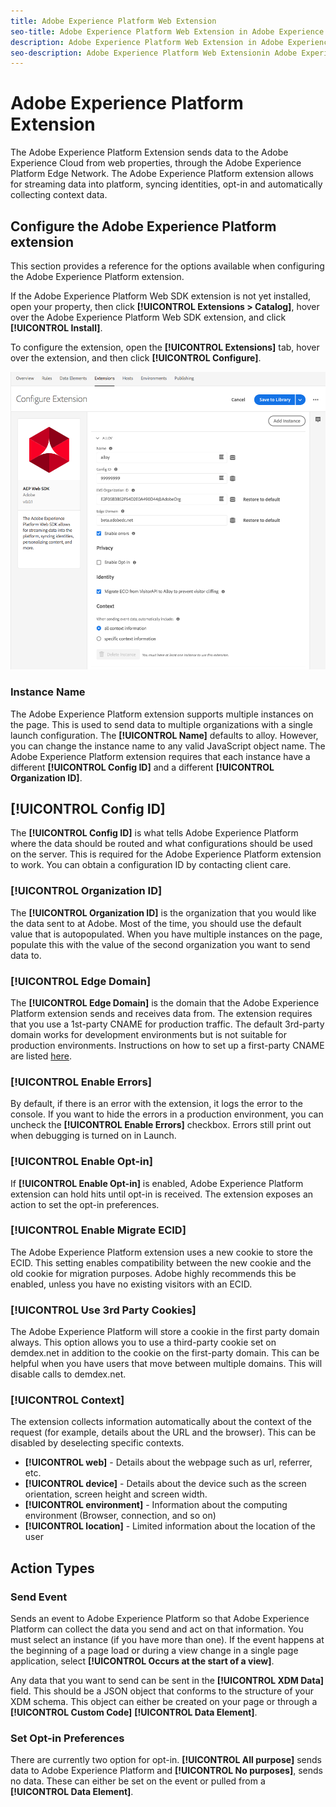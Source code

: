 ```yaml
---
title: Adobe Experience Platform Web Extension
seo-title: Adobe Experience Platform Web Extension in Adobe Experience Platform Launch
description: Adobe Experience Platform Web Extension in Adobe Experience Platform Launch
seo-description: Adobe Experience Platform Web Extensionin Adobe Experience Platform Launch
---
```


# Adobe Experience Platform Extension

The Adobe Experience Platform Extension sends data to the Adobe Experience Cloud from web properties, through the Adobe Experience Platform Edge Network. The Adobe Experience Platform extension allows for streaming data into platform, syncing identities, opt-in and automatically collecting context data. 

## Configure the Adobe Experience Platform extension

This section provides a reference for the options available when configuring the Adobe Experience Platform extension.

If the Adobe Experience Platform Web SDK extension is not yet installed, open your property, then click **[!UICONTROL Extensions > Catalog]**, hover over the Adobe Experience Platform Web SDK extension, and click **[!UICONTROL Install]**.

To configure the extension, open the **[!UICONTROL Extensions]** tab, hover over the extension, and then click **[!UICONTROL Configure]**.

![](/help/assets/ext-aep-config.png)

### Instance Name

The Adobe Experience Platform extension supports multiple instances on the page. This is used to send data to multiple organizations with a single launch configuration. The **[!UICONTROL Name]** defaults to alloy. However, you can change the instance name to any valid JavaScript object name. The Adobe Experience Platform extension requires that each instance have a different **[!UICONTROL Config ID]** and a different **[!UICONTROL Organization ID]**. 

## **[!UICONTROL Config ID]**

The **[!UICONTROL Config ID]** is what tells Adobe Experience Platform where the data should be routed and what configurations should be used on the server. This is required for the Adobe Experience Platform extension to work. You can obtain a configuration ID by contacting client care. 


### **[!UICONTROL Organization ID]**

The **[!UICONTROL Organization ID]** is the organization that you would like the data sent to at Adobe. Most of the time, you should use the default value that is autopopulated. When you have multiple instances on the page,  populate this with the value of the second organization you want to send data to. 

### **[!UICONTROL Edge Domain]**

The **[!UICONTROL Edge Domain]** is the domain that the Adobe Experience Platform extension sends and receives data from. The extension requires that you use a 1st-party CNAME for production traffic. The default 3rd-party domain works for development environments but is not suitable for production environments. Instructions on how to set up a first-party CNAME are listed [here](https://docs.adobe.com/content/help/en/core-services/interface/ec-cookies/cookies-first-party.html). 

### **[!UICONTROL Enable Errors]**

By default, if there is an error with the extension, it logs the error to the console. If you want to hide the errors in a production environment, you can uncheck the **[!UICONTROL Enable Errors]** checkbox. Errors still print out when debugging is turned on in Launch. 

### **[!UICONTROL Enable Opt-in]**

If **[!UICONTROL Enable Opt-in]** is enabled, Adobe Experience Platform extension can hold hits until opt-in is received. The extension exposes an action to set the opt-in preferences. 

### **[!UICONTROL Enable Migrate ECID]**

The Adobe Experience Platform extension uses a new cookie to store the ECID. This setting enables compatibility between the new cookie and the old cookie for migration purposes. Adobe highly recommends this be enabled, unless you have no existing visitors with an ECID. 

### **[!UICONTROL Use 3rd Party Cookies]**

The Adobe Experience Platform will store a cookie in the first party domain always. This option allows you to use a third-party cookie set on demdex.net in addition to the cookie on the first-party domain. This can be helpful when you have users that move between multiple domains. This will disable calls to demdex.net. 

### **[!UICONTROL Context]**

The extension collects information automatically about the context of the request (for example, details about the URL and the browser). This can be disabled by deselecting specific contexts. 

- **[!UICONTROL web]** - Details about the webpage such as url, referrer, etc. 
- **[!UICONTROL device]** - Details about the device such as the screen orientation, screen height and screen width.
- **[!UICONTROL environment]** - Information about the computing environment (Browser, connection, and so on)
- **[!UICONTROL location]** - Limited information about the location of the user

## Action Types

### Send Event

Sends an event to Adobe Experience Platform so that Adobe Experience Platform can collect the data you send and act on that information. You must select an instance (if you have more than one). If the event happens at the beginning of a page load or during a view change in a single page application, select **[!UICONTROL Occurs at the start of a view]**. 

Any data that you want to send can be sent in the **[!UICONTROL XDM Data]** field. This should be a JSON object that conforms to the structure of your XDM schema. This object can either be created on your page or through a **[!UICONTROL Custom Code]** **[!UICONTROL Data Element]**.

### Set Opt-in Preferences

There are currently two option for opt-in. **[!UICONTROL All purpose]** sends data to Adobe Experience Platform and **[!UICONTROL No purposes]**, sends no data. These can either be set on the event or pulled from a **[!UICONTROL Data Element]**. 


